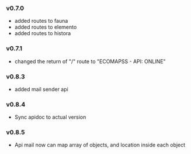 ### v0.7.0
* added routes to fauna
* added routes to elemento
* added routes to histora


### v0.7.1
* changed the return of "/" route to "ECOMAPSS - API: ONLINE"


### v0.8.3
* added mail sender api

### v0.8.4
* Sync apidoc to actual version

### v0.8.5
* Api mail now can map array of objects, and location inside each object

